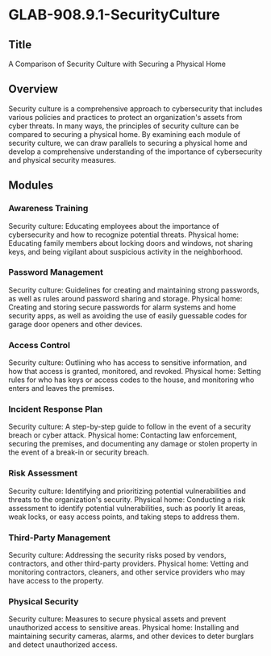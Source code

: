 # GLAB-908.9.1-SecurityCulture


## Title

A Comparison of Security Culture with Securing a Physical Home

## Overview

Security culture is a comprehensive approach to cybersecurity that includes various policies and practices to protect an organization's assets from cyber threats. In many ways, the principles of security culture can be compared to securing a physical home. By examining each module of security culture, we can draw parallels to securing a physical home and develop a comprehensive understanding of the importance of cybersecurity and physical security measures.

## Modules

### Awareness Training
Security culture: Educating employees about the importance of cybersecurity and how to recognize potential threats.
Physical home: Educating family members about locking doors and windows, not sharing keys, and being vigilant about suspicious activity in the neighborhood.

### Password Management
Security culture: Guidelines for creating and maintaining strong passwords, as well as rules around password sharing and storage.
Physical home: Creating and storing secure passwords for alarm systems and home security apps, as well as avoiding the use of easily guessable codes for garage door openers and other devices.

### Access Control
Security culture: Outlining who has access to sensitive information, and how that access is granted, monitored, and revoked.
Physical home: Setting rules for who has keys or access codes to the house, and monitoring who enters and leaves the premises.

### Incident Response Plan
Security culture: A step-by-step guide to follow in the event of a security breach or cyber attack.
Physical home: Contacting law enforcement, securing the premises, and documenting any damage or stolen property in the event of a break-in or security breach.

### Risk Assessment
Security culture: Identifying and prioritizing potential vulnerabilities and threats to the organization's security.
Physical home: Conducting a risk assessment to identify potential vulnerabilities, such as poorly lit areas, weak locks, or easy access points, and taking steps to address them.

### Third-Party Management
Security culture: Addressing the security risks posed by vendors, contractors, and other third-party providers.
Physical home: Vetting and monitoring contractors, cleaners, and other service providers who may have access to the property.

### Physical Security
Security culture: Measures to secure physical assets and prevent unauthorized access to sensitive areas.
Physical home: Installing and maintaining security cameras, alarms, and other devices to deter burglars and detect unauthorized access.
